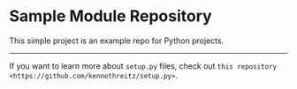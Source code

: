 # Sample Module Repository

This simple project is an example repo for Python projects.

---

If you want to learn more about `setup.py` files, check out `this repository <https://github.com/kennethreitz/setup.py>`.
